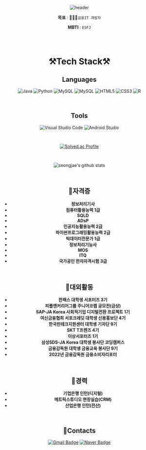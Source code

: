 <div align="center">

![header](https://capsule-render.vercel.app/api?type=waving&&&&color=auto&height=300&section=header&text=welcome&fontSize=150&animation=fadeIn&fontAlignY=30&desc=jeonseongjae98's%20GitHub%20Profile&descAlignY=51&descAlign=70)



**목표** : 👨🏻‍💻`금융IT 개발자`

**MBTI** : `ESFJ`

<br/>
<br/>

# **⚒️Tech Stack⚒️**

## **Languages**
![Java](https://img.shields.io/badge/Java-007396.svg?&style=for-the-badge&logo=Java&logoColor=white)
![Python](https://img.shields.io/badge/Python-3776AB.svg?&style=for-the-badge&logo=Python&logoColor=white)
![MySQL](https://img.shields.io/badge/MySQL-4479A1.svg?&style=for-the-badge&logo=MySQL&logoColor=white)
![MySQL](https://img.shields.io/badge/Django-092E20.svg?&style=for-the-badge&logo=Django&logoColor=white)
![HTML5](https://img.shields.io/badge/HTML5-E34F26.svg?&style=for-the-badge&logo=HTML5&logoColor=white)
![CSS3](https://img.shields.io/badge/CSS3-1572B6.svg?&style=for-the-badge&logo=CSS3&logoColor=white)
![R](https://img.shields.io/badge/R-276DC3.svg?&style=for-the-badge&logo=R&logoColor=white)


</div>

<br/>

<div align="center">

## **Tools**
![Visual Studio Code](https://img.shields.io/badge/Visual%20Studio%20Code-007ACC.svg?&style=for-the-badge&logo=Visual%20Studio%20Code&logoColor=white)
![Android Studio](https://img.shields.io/badge/Android%20Studio-3DDC84.svg?&style=for-the-badge&logo=Android%20Studio&logoColor=white)


<br/>

[![Solved.ac Profile](http://mazassumnida.wtf/api/v2/generate_badge?boj=jeonseongjae)](https://solved.ac/jeonseongjae/)

<br/>

![seongjae's github stats](https://github-readme-stats.vercel.app/api?username=jeonseongjae98&show_icons=true&theme=dark)


<br/>

## **📝자격증**
- **정보처리기사**
- **컴퓨터활용능력 1급**
- **SQLD**
- **ADsP**
- **인공지능활용능력 2급**
- **파이썬프로그래밍활용능력 2급**
- **빅데이터전문가 1급**
- **정보처리기능사**
- **MOS**
- **ITQ**
- **국가공인 한자자격시험 3급**


<br/>

## **📝대외활동**
- **한패스 대학생 서포터즈 3기**
- **피플앤커리어그룹 주니어코렙 공모전(금상)**
- **SAP-JA Korea 사회적기업 디지털전환 프로젝트 1기**
- **여신금융협회 서포크레딧 대학생 신용홍보단 4기**
- **한국핀테크지원센터 대학생 기자단 9기**
- **SKT T프렌즈 4기**
- **이상서포터즈 1기**
- **삼성SDS-JA Korea 대학생 봉사단 코딩캠퍼스**
- **금융감독원 대학생 금융교육 봉사단 9기**
- **2022년 금융감독원 금융소비자리포터**

<br/>

## **📝경력**
- **기업은행 인턴(디지털)**
- **메트릭스튜디오 현장실습(CRM)**
- **산업은행 인턴(전산)**

<br/>

## **📧Contacts**

[![Gmail Badge](https://img.shields.io/badge/Gmail-d14836?style=flat-square&logo=Gmail&logoColor=white&link=mailto:jeonseongjae98@gmail.com)](mailto:jeonseongjae98@gmail.com)
[![Naver Badge](https://img.shields.io/badge/Naver-03C75A?style=flat-square&logo=Naver&logoColor=white&link=mailto:jeonseongjae@naver.com)](mailto:jeonseongjae@naver.com)

</div>
